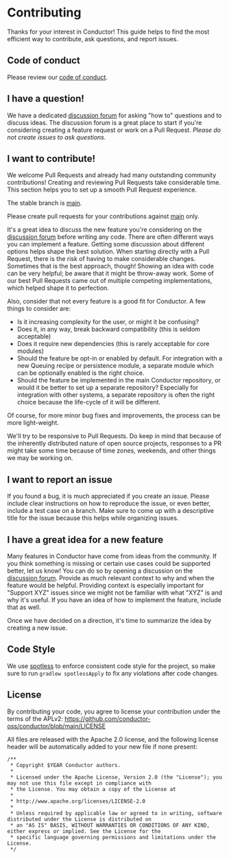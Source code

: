 # Contributing
Thanks for your interest in Conductor!
This guide helps to find the most efficient way to contribute, ask questions, and report issues.

Code of conduct
-----

Please review our [code of conduct](https://orkes.io/orkes-conductor-community-code-of-conduct).

I have a question!
-----

We have a dedicated [discussion forum](https://github.com/conductor-oss/conductor/discussions) for asking "how to" questions and to discuss ideas. The discussion forum is a great place to start if you're considering creating a feature request or work on a Pull Request.
*Please do not create issues to ask questions.*

I want to contribute!
------

We welcome Pull Requests and already had many outstanding community contributions!
Creating and reviewing Pull Requests take considerable time. This section helps you to set up a smooth Pull Request experience.

The stable branch is [main](https://github.com/conductor-oss/conductor/tree/main).

Please create pull requests for your contributions against [main](https://github.com/conductor-oss/conductor/tree/main) only.

It's a great idea to discuss the new feature you're considering on the [discussion forum](https://github.com/conductor-oss/conductor/discussions) before writing any code. There are often different ways you can implement a feature. Getting some discussion about different options helps shape the best solution. When starting directly with a Pull Request, there is the risk of having to make considerable changes. Sometimes that is the best approach, though! Showing an idea with code can be very helpful; be aware that it might be throw-away work. Some of our best Pull Requests came out of multiple competing implementations, which helped shape it to perfection.

Also, consider that not every feature is a good fit for Conductor. A few things to consider are:

* Is it increasing complexity for the user, or might it be confusing?
* Does it, in any way, break backward compatibility (this is seldom acceptable)
* Does it require new dependencies (this is rarely acceptable for core modules)
* Should the feature be opt-in or enabled by default. For integration with a new Queuing recipe or persistence module, a separate module which can be optionally enabled is the right choice.  
* Should the feature be implemented in the main Conductor repository, or would it be better to set up a separate repository? Especially for integration with other systems, a separate repository is often the right choice because the life-cycle of it will be different.

Of course, for more minor bug fixes and improvements, the process can be more light-weight.

We'll try to be responsive to Pull Requests. Do keep in mind that because of the inherently distributed nature of open source projects, responses to a PR might take some time because of time zones, weekends, and other things we may be working on.

I want to report an issue
-----

If you found a bug, it is much appreciated if you create an issue. Please include clear instructions on how to reproduce the issue, or even better, include a test case on a branch. Make sure to come up with a descriptive title for the issue because this helps while organizing issues.

I have a great idea for a new feature
----
Many features in Conductor have come from ideas from the community. If you think something is missing or certain use cases could be supported better, let us know! You can do so by opening a discussion on the [discussion forum](https://github.com/conductor-oss/conductor/discussions). Provide as much relevant context to why and when the feature would be helpful. Providing context is especially important for "Support XYZ" issues since we might not be familiar with what "XYZ" is and why it's useful. If you have an idea of how to implement the feature, include that as well.

Once we have decided on a direction, it's time to summarize the idea by creating a new issue.

## Code Style
We use [spotless](https://github.com/diffplug/spotless) to enforce consistent code style for the project, so make sure to run `gradlew spotlessApply` to fix any violations after code changes.

## License

By contributing your code, you agree to license your contribution under the terms of the APLv2: https://github.com/conductor-oss/conductor/blob/main/LICENSE

All files are released with the Apache 2.0 license, and the following license header will be automatically added to your new file if none present:

```
/**
 * Copyright $YEAR Conductor authors.
 *
 * Licensed under the Apache License, Version 2.0 (the "License"); you may not use this file except in compliance with
 * the License. You may obtain a copy of the License at
 *
 * http://www.apache.org/licenses/LICENSE-2.0
 *
 * Unless required by applicable law or agreed to in writing, software distributed under the License is distributed on
 * an "AS IS" BASIS, WITHOUT WARRANTIES OR CONDITIONS OF ANY KIND, either express or implied. See the License for the
 * specific language governing permissions and limitations under the License.
 */
```
